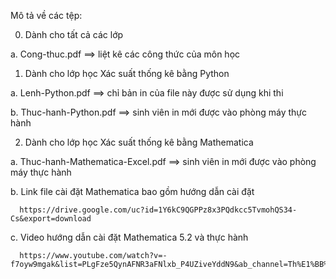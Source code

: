 Mô tả về các tệp:

0. Dành cho tất cả các lớp

  a. Cong-thuc.pdf ==> liệt kê các công thức của môn học

1. Dành cho lớp học Xác suất thống kê bằng Python

  a. Lenh-Python.pdf      ==> chỉ bản in của file này được sử dụng khi thi
  
  b. Thuc-hanh-Python.pdf ==> sinh viên in mới được vào phòng máy thực hành
  
2. Dành cho lớp học Xác suất thống kê bằng Mathematica

  a. Thuc-hanh-Mathematica-Excel.pdf ==> sinh viên in mới được vào phòng máy thực hành
  
  b. Link file cài đặt Mathematica bao gồm hướng dẫn cài đặt
  
      https://drive.google.com/uc?id=1Y6kC9QGPPz8x3PQdkcc5TvmohQS34-Cs&export=download
      
  c. Video hướng dẫn cài đặt Mathematica 5.2 và thực hành
  
      https://www.youtube.com/watch?v=-f7oyw9mgak&list=PLgFze5QynAFNR3aFNlxb_P4UZiveYddN9&ab_channel=Th%E1%BB%8BnhN.%C4%90.
      
